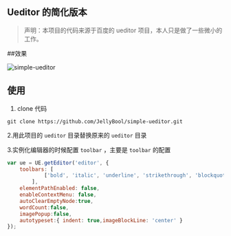 ## Ueditor 的简化版本

> 声明：本项目的代码来源于百度的 ueditor 项目，本人只是做了一些微小的工作。

##效果

![simple-ueditor](https://cloud.githubusercontent.com/assets/6011686/21228553/38bf2fdc-c319-11e6-9b6d-5de223bc9989.png)

## 使用
1. clone 代码
```git
git clone https://github.com/JellyBool/simple-ueditor.git
```
2.用此项目的 `ueditor` 目录替换原来的 `ueditor` 目录

3.实例化编辑器的时候配置 `toolbar` ，主要是 `toolbar` 的配置
```javascript
var ue = UE.getEditor('editor', {
    toolbars: [
            ['bold', 'italic', 'underline', 'strikethrough', 'blockquote', 'insertunorderedlist', 'insertorderedlist', 'justifyleft','justifycenter', 'justifyright',  'link', 'insertimage', 'fullscreen']
        ],
    elementPathEnabled: false,
    enableContextMenu: false,
    autoClearEmptyNode:true,
    wordCount:false,
    imagePopup:false,
    autotypeset:{ indent: true,imageBlockLine: 'center' }
});
```
